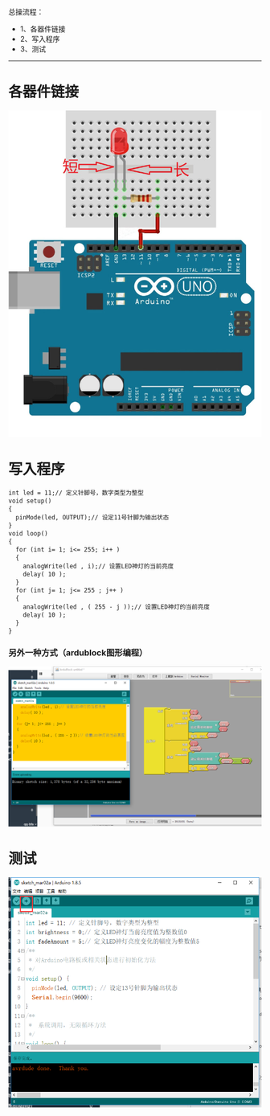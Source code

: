 总操流程：
- 1、各器件链接
- 2、写入程序
- 3、测试

----------
# 各器件链接
![](image/7-1.png)
# 写入程序
```
int led = 11;// 定义针脚号，数字类型为整型
void setup()
{
  pinMode(led, OUTPUT);// 设定11号针脚为输出状态
}
void loop()
{
  for (int i= 1; i<= 255; i++ )
  {
    analogWrite(led , i);// 设置LED神灯的当前亮度
    delay( 10 );
  }
  for (int j= 1; j<= 255 ; j++ )
  {
    analogWrite(led , ( 255 - j ));// 设置LED神灯的当前亮度
    delay( 10 );
  }
}
```
### 另外一种方式（ardublock图形编程）
![](image/7-2.png)
# 测试
![](image/7-3.png)
